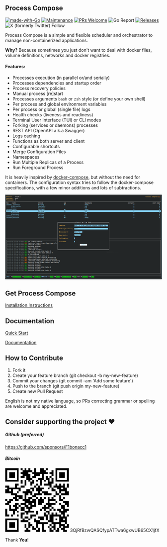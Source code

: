 ## Process Compose

[![made-with-Go](https://img.shields.io/badge/Made%20with-Go-1f425f.svg)](https://go.dev/) [![Maintenance](https://img.shields.io/badge/Maintained%3F-yes-green.svg)](https://GitHub.com/F1bonacc1/process-compose/graphs/commit-activity) [![PRs Welcome](https://img.shields.io/badge/PRs-welcome-brightgreen.svg?style=flat-square)](http://makeapullrequest.com) ![Go Report](https://goreportcard.com/badge/github.com/F1bonacc1/process-compose) [![Releases](https://img.shields.io/github/downloads/F1bonacc1/process-compose/total.svg)]() ![X (formerly Twitter) Follow](https://img.shields.io/twitter/follow/ProcessCompose?style=flat-square&logo=twitter&logoColor=white)


Process Compose is a simple and flexible scheduler and orchestrator to manage non-containerized applications.

**Why?** Because sometimes you just don't want to deal with docker files, volume definitions, networks and docker registries.

#### Features:

- Processes execution (in parallel or/and serially)
- Processes dependencies and startup order
- Process recovery policies
- Manual process [re]start
- Processes arguments `bash` or `zsh` style (or define your own shell)
- Per process and global environment variables
- Per process or global (single file) logs
- Health checks (liveness and readiness)
- Terminal User Interface (TUI) or CLI modes
- Forking (services or daemons) processes
- REST API (OpenAPI a.k.a Swagger)
- Logs caching
- Functions as both server and client
- Configurable shortcuts
- Merge Configuration Files
- Namespaces
- Run Multiple Replicas of a Process
- Run Foreground Process 

It is heavily inspired by [docker-compose](https://github.com/docker/compose), but without the need for containers. The configuration syntax tries to follow the docker-compose specifications, with a few minor additions and lots of subtractions.

<img src="./imgs/tui.png" alt="TUI" style="zoom:67%;" />

## Get Process Compose

[Installation Instructions](https://f1bonacc1.github.io/process-compose/installation/)

## Documentation

[Quick Start](https://f1bonacc1.github.io/process-compose/intro/)

[Documentation](https://f1bonacc1.github.io/process-compose/launcher/)

## How to Contribute

1. Fork it
2. Create your feature branch (git checkout -b my-new-feature)
3. Commit your changes (git commit -am 'Add some feature')
4. Push to the branch (git push origin my-new-feature)
5. Create new Pull Request

English is not my native language, so PRs correcting grammar or spelling are welcome and appreciated.

## Consider supporting the project ❤️

##### Github (preferred)

https://github.com/sponsors/F1bonacc1

##### Bitcoin

<img src="./imgs/btc.wallet.qr.png" style="zoom:80%;"  alt="3QjRfBzwQASQfypATTwa6gxwUB65CX1jfX"/>
3QjRfBzwQASQfypATTwa6gxwUB65CX1jfX

Thank **You**!

